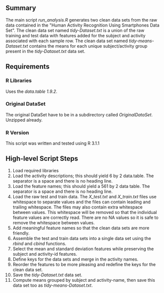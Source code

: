 ## Summary

The main script *run_analysis.R* generates two clean data sets from the raw data contained in the "Human Activity Recognition Using Smartphones Data Set".  The clean data set named *tidy-Dataset.txt* is a union of the raw training and test data with features added for the subject and activity associated with each sample row.  The clean data set named *tidy-means-Dataset.txt* contains the means for each unique subject/activity group present in the *tidy-Dataset.txt* data set.

## Requirements

### R Libraries

Uses the *data.table 1.9.2*.

### Original DataSet

The original DataSet have to be in a subdirectory called *OriginalDataSet*. Unzipped already.

### R Version

This script was written and tested using R 3.1.1

## High-level Script Steps

1. Load required libraries
2. Load the activity descriptions; this should yield 6 by 2 data.table.  The separator is a space and there is no heading line.
3. Load the feature names; this should yield a 561 by 2 data table.  The separator is a space and there is no heading line.
4. Load the raw test and train data.  The *X_test.txt* and *X_train.txt* files use whitespace to separate values and the files can contain leading and trailing whitespace.  The files may also contain extra whitespace between values.  This whitespace will be removed so that the individual feature values are correctly read.  There are no NA values so it is safe to remove the whitespace between values.
5. Add meaningful feature names so that the clean data sets are more friendly.
6. Assemble the test and train data sets into a single data set using the *rbind* and *cbind* functions.
7. Select the mean and standard deviation features while preserving the subject and activity-id features.
8. Define keys for the data sets and merge in the activity names.
9. Reorder the features to be more pleasing and redefine the keys for the clean data set.
10. Save the *tidy-Dataset.txt* data set.
11. Compute means grouped by subject and activity-name, then save this data set too as *tidy-means-Dataset.txt*.

